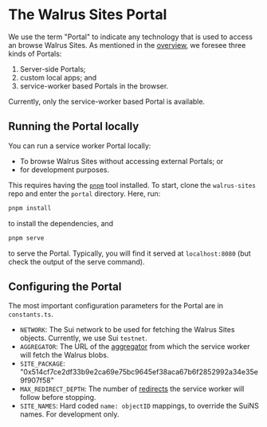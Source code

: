 # The Walrus Sites Portal

We use the term "Portal" to indicate any technology that is used to access an browse Walrus Sites.
As mentioned in the [overview](./overview.md#the-site-rendering-path), we foresee three kinds of
Portals:

1. Server-side Portals;
1. custom local apps; and
1. service-worker based Portals in the browser.

Currently, only the service-worker based Portal is available.

## Running the Portal locally

You can run a service worker Portal locally:

- To browse Walrus Sites without accessing external Portals; or
- for development purposes.

This requires having the [`pnpm`](https://pnpm.io/) tool installed. To start, clone the
`walrus-sites` repo and enter the `portal` directory. Here, run:

``` sh
pnpm install
```

to install the dependencies, and

``` sh
pnpm serve
```

to serve the Portal. Typically, you will find it served at `localhost:8080` (but check the output of
the serve command).

## Configuring the Portal

The most important configuration parameters for the Portal are in `constants.ts`.

- `NETWORK`: The Sui network to be used for fetching the Walrus Sites objects. Currently, we
  use Sui `testnet`.
- `AGGREGATOR`: The URL of the [aggregator](../usage/web-api.md) from which the service worker will
  fetch the Walrus blobs.
- `SITE_PACKAGE`: "0x514cf7ce2df33b9e2ca69e75bc9645ef38aca67b6f2852992a34e35e9f907f58"
- `MAX_REDIRECT_DEPTH`: The number of [redirects](./redirects.md) the service worker will follow
  before stopping.
- `SITE_NAMES`: Hard coded `name: objectID` mappings, to override the SuiNS names. For development
  only.
